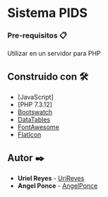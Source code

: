 # Sistema PIDS

### Pre-requisitos 📋

Utilizar en un servidor para PHP

## Construido con 🛠️

- [JavaScript]
- [PHP 7.3.12]
- [Bootswatch](https://bootswatch.com/)
- [DataTables](https://datatables.net/)
- [FontAwesome](https://fontawesome.com/)
- [FlatIcon](https://www.flaticon.es/)

## Autor ✒️

- **Uriel Reyes** - [UriReyes](https://github.com/UriReyes)
- **Angel Ponce** - [AngelPonce]()
